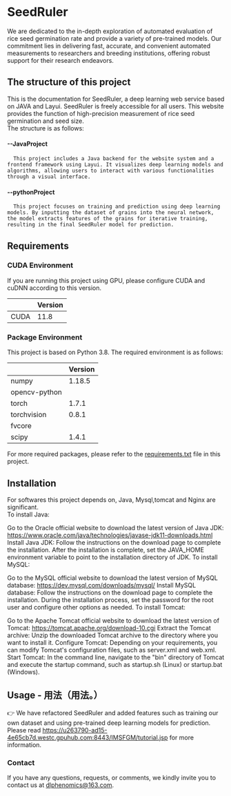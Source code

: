 # SeedRuler

We are dedicated to the in-depth exploration of automated evaluation of rice seed germination rate and provide a variety of pre-trained models. Our commitment lies in delivering fast, accurate, and convenient automated measurements to researchers and breeding institutions, offering robust support for their research endeavors.

## The structure of this project
This is the documentation for SeedRuler, a deep learning web service based on JAVA and Layui. SeedRuler is freely accessible for all users. This website provides the function of high-precision measurement of rice seed germination and seed size.<br>
The structure is as follows:<br>
#### --JavaProject
      This project includes a Java backend for the website system and a frontend framework using Layui. It visualizes deep learning models and algorithms, allowing users to interact with various functionalities through a visual interface.

#### --pythonProject

      This project focuses on training and prediction using deep learning models. By inputting the dataset of grains into the neural network, the model extracts features of the grains for iterative training, resulting in the final SeedRuler model for prediction.

      

## Requirements 

### CUDA Environment
If you are running this project using GPU, please configure CUDA and cuDNN according to this version.<br/>

|     | Version  |
|  ----  | ----  |
| CUDA  | 11.8 |

### Package Environment
This project is based on Python 3.8. The required environment is as follows:<br>

|     | Version  |
|  ----  | ----  |
| numpy  | 1.18.5 |
| opencv-python  |  |
| torch  | 1.7.1 |
| torchvision  | 0.8.1 |
| fvcore  |  |
| scipy  | 1.4.1 |

For more required packages, please refer to the [requirements.txt](https://github.com/daisheng123/SeedRuler/blob/master/pythonProject/requirements.txt) file in this project.

## Installation 
For softwares this project depends on, Java, Mysql,tomcat and Nginx are significant.<br>
To install Java:<br>

Go to the Oracle official website to download the latest version of Java JDK: https://www.oracle.com/java/technologies/javase-jdk11-downloads.html
Install Java JDK: Follow the instructions on the download page to complete the installation. After the installation is complete, set the JAVA_HOME environment variable to point to the installation directory of JDK.
To install MySQL:<br>

Go to the MySQL official website to download the latest version of MySQL database: https://dev.mysql.com/downloads/mysql/
Install MySQL database: Follow the instructions on the download page to complete the installation. During the installation process, set the password for the root user and configure other options as needed.
To install Tomcat:<br>

Go to the Apache Tomcat official website to download the latest version of Tomcat: https://tomcat.apache.org/download-10.cgi
Extract the Tomcat archive: Unzip the downloaded Tomcat archive to the directory where you want to install it.
Configure Tomcat: Depending on your requirements, you can modify Tomcat's configuration files, such as server.xml and web.xml.
Start Tomcat: In the command line, navigate to the "bin" directory of Tomcat and execute the startup command, such as startup.sh (Linux) or startup.bat (Windows).


## Usage - 用法（用法。）
👉 We have refactored SeedRuler and added features such as training our own dataset and using pre-trained deep learning models for prediction. Please read https://u263790-ad15-4e65cb7d.westc.gpuhub.com:8443/IMSFGM/tutorial.jsp for more information.

### Contact 
If you have any questions, requests, or comments, we kindly invite you to contact us at dlphenomics@163.com.


      
